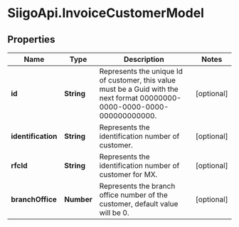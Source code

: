 # SiigoApi.InvoiceCustomerModel

## Properties

Name | Type | Description | Notes
------------ | ------------- | ------------- | -------------
**id** | **String** | Represents the unique Id of customer, this value must be a Guid  with the next format 00000000-0000-0000-0000-000000000000. | [optional] 
**identification** | **String** | Represents the identification number of customer. | [optional] 
**rfcId** | **String** | Represents the identification number of customer for MX. | [optional] 
**branchOffice** | **Number** | Represents the branch office number of the customer, default value will be 0. | [optional] 


